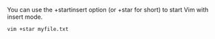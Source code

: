 
You can use the +startinsert option (or +star for short) to start Vim with insert mode.  
```
vim +star myfile.txt
```

